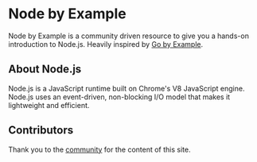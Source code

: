 # Node by Example

Node by Example is a community driven resource to give you a hands-on introduction to Node.js. Heavily inspired by [Go by Example](https://gobyexample.com).

## About Node.js

Node.js is a JavaScript runtime built on Chrome's V8 JavaScript engine. Node.js uses an event-driven, non-blocking I/O model that makes it lightweight and efficient.

<!-- INSERT EXAMPLES HERE -->

## Contributors

Thank you to the [community](https://github.com/joshmanders/node-by-example/graphs/contributors) for the content of this site.
